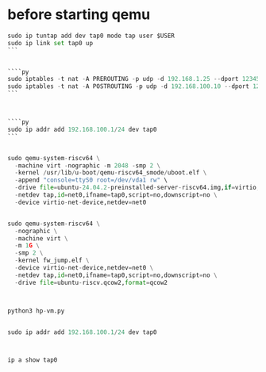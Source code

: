 # before starting qemu 


````py
sudo ip tuntap add dev tap0 mode tap user $USER
sudo ip link set tap0 up
```


````py
sudo iptables -t nat -A PREROUTING -p udp -d 192.168.1.25 --dport 12345 -j DNAT --to-destination 192.168.100.10:12345
sudo iptables -t nat -A POSTROUTING -p udp -d 192.168.100.10 --dport 12345 -j MASQUERADE
```



````py
sudo ip addr add 192.168.100.1/24 dev tap0
```


sudo qemu-system-riscv64 \
  -machine virt -nographic -m 2048 -smp 2 \
  -kernel /usr/lib/u-boot/qemu-riscv64_smode/uboot.elf \
  -append "console=ttyS0 root=/dev/vda1 rw" \
  -drive file=ubuntu-24.04.2-preinstalled-server-riscv64.img,if=virtio,format=raw \
  -netdev tap,id=net0,ifname=tap0,script=no,downscript=no \
  -device virtio-net-device,netdev=net0


sudo qemu-system-riscv64 \
  -nographic \
  -machine virt \
  -m 1G \
  -smp 2 \
  -kernel fw_jump.elf \
  -device virtio-net-device,netdev=net0 \
  -netdev tap,id=net0,ifname=tap0,script=no,downscript=no \
  -drive file=ubuntu-riscv.qcow2,format=qcow2



python3 hp-vm.py


sudo ip addr add 192.168.100.1/24 dev tap0



ip a show tap0


